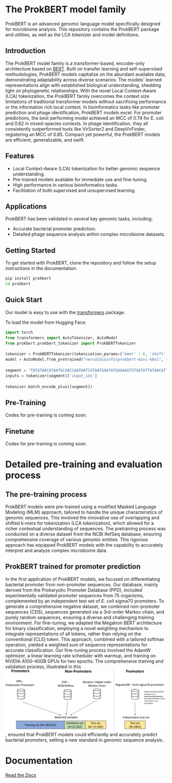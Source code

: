 # The ProkBERT model family

ProkBERT is an advanced genomic language model specifically designed for microbiome analysis. This repository contains the ProkBERT package and utilities, as well as the LCA tokenizer and model definitions.

## Introduction
The ProkBERT model family is a transformer-based, encoder-only architecture based on [BERT](https://github.com/google-research/bert). Built on transfer learning and self-supervised methodologies, ProkBERT models capitalize on the abundant available data, demonstrating adaptability across diverse scenarios. The models’ learned representations align with established biological understanding, shedding light on phylogenetic relationships. With the novel Local Context-Aware (LCA) tokenization, the ProkBERT family overcomes the context size limitations of traditional transformer models without sacrificing performance or the information rich local context. In bioinformatics tasks like promoter prediction and phage identification, ProkBERT models excel. For promoter predictions, the best performing model achieved an MCC of 0.74 for E. coli and 0.62 in mixed-species contexts. In phage identification, they all consistently outperformed tools like VirSorter2 and DeepVirFinder, registering an MCC of 0.85. Compact yet powerful, the ProkBERT models are efficient, generalizable, and swift.

## Features
- Local Context-Aware (LCA) tokenization for better genomic sequence understanding.
- Pre-trained models available for immediate use and fine-tuning.
- High performance in various bioinformatics tasks.
- Facilitation of both supervised and unsupervised learning.

## Applications

ProkBERT has been validated in several key genomic tasks, including:
- Accurate bacterial promoter prediction.
- Detailed phage sequence analysis within complex microbiome datasets.

## Getting Started

To get started with ProkBERT, clone the repository and follow the setup instructions in the documentation.

```bash
pip install prokbert
cd prokbert
```

## Quick Start
Our model is easy to use with the [transformers](https://github.com/huggingface/transformers) package.


To load the model from Hugging Face:
```python
import torch
from transformers import AutoTokenizer, AutoModel
from prokbert.prokbert_tokenizer import ProkBERTTokenizer

tokenizer = ProkBERTTokenizer(tokenization_params={'kmer' : 6, 'shift' : 1})
model = AutoModel.from_pretrained("nerualbioinfo/prokbert-mini-k6s1", trust_remote_code=True)

segment = "TATGTAACATAATGCGACCAATAATCGTAATGAATATGAGAAGTGTGATATTATAACATTTCATGACTACTGCAAGACTAA"
inputs = tokenizer(segment)['input_ids']

tokenizer.batch_encode_plus([segment])

```


## Pre-Training

Codes for pre-training is coming soon.

## Finetune

Codes for pre-training is coming soon.


# Detailed pre-training and evaluation process

## The pre-training process

ProkBERT models were pre-trained using a modified Masked Language Modeling (MLM) approach, tailored to handle the unique characteristics of genomic sequences. This involved the innovative use of overlapping and shifted k-mers for tokenization (LCA tokenization), which allowed for a richer contextual understanding of sequences. The pretraining process was conducted on a diverse dataset from the NCBI RefSeq database, ensuring comprehensive coverage of various genomic entities. This rigorous approach has equipped ProkBERT models with the capability to accurately interpret and analyze complex microbiome data.

## ProkBERT trained for promoter prediction

In the first application of ProkBERT models, we focused on differentiating bacterial promoter from non-promoter sequences. Our database, mainly derived from the Prokaryotic Promoter Database (PPD), included experimentally validated promoter sequences from 75 organisms, complemented by an independent test set of _E. coli_ sigma70 promoters. To generate a comprehensive negative dataset, we combined non-promoter sequences (CDS), sequences generated via a 3rd-order Markov chain, and purely random sequences, ensuring a diverse and challenging training environment. For fine-tuning, we adapted the Megatron BERT architecture for binary classification, employing a novel weighting mechanism to integrate representations of all tokens, rather than relying on the conventional [CLS] token. This approach, combined with a tailored softmax operation, yielded a weighted sum of sequence representations for accurate classification. Our fine-tuning process involved the AdamW optimizer, a linear learning rate scheduler with warmup, and training on NVIDIA A100-40GB GPUs for two epochs. The comprehensive training and validation process, illustrated in this ![Figure](assets/Figure4_promoter_db.png "Promoter database schematic"), ensured that ProkBERT models could efficiently and accurately predict bacterial promoters, setting a new standard in genomic sequence analysis.

# Documentation

[Read the Docs](https://prokbert.readthedocs.io/en/latest/)
